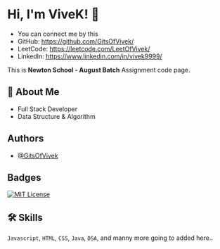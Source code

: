 # Hi, I'm ViveK! 👋
- You  can connect me by this
- GitHub: https://github.com/GitsOfVivek/
- LeetCode: https://leetcode.com/LeetOfVivek/
- LinkedIn: https://www.linkedin.com/in/vivek9999/

This is **Newton School - August Batch** Assignment code page.

## 🚀 About Me

- Full Stack Developer
- Data Structure & Algorithm
## Authors

- [@GitsOfVivek](https://www.github.com/GitsOfVivek)


## Badges
[![MIT License](https://img.shields.io/badge/License-MIT-green.svg)](https://github.com/GitsOfVivek/MyPortfolio/blob/main/LICENSE)


## 🛠 Skills
``Javascript``, ``HTML``, ``CSS``, ``Java``, ``DSA``, and manny more going to added here..

